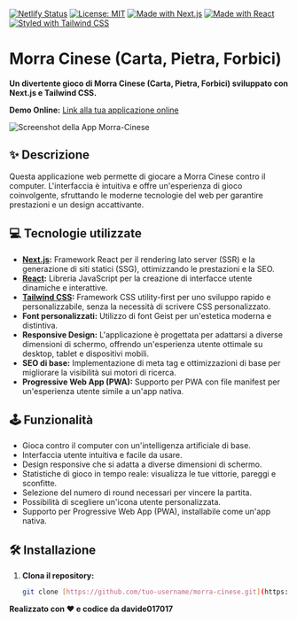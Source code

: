 [![Netlify Status](https://api.netlify.com/api/v1/badges/b870311d-eeed-4a7c-9720-17c092d2d1e6/deploy-status)](https://app.netlify.com/sites/morra-cinese-davide017017/deploys)
[![License: MIT](https://img.shields.io/badge/License-MIT-yellow.svg)](https://opensource.org/licenses/MIT)
[![Made with Next.js](https://img.shields.io/badge/Made%20with-Next.js-blue.svg)](https://nextjs.org/)
[![Made with React](https://img.shields.io/badge/Made%20with-React-blue.svg)](https://reactjs.org/)
[![Styled with Tailwind CSS](https://img.shields.io/badge/Styled%20with-Tailwind_CSS-teal.svg)](https://tailwindcss.com/)

# Morra Cinese (Carta, Pietra, Forbici)

**Un divertente gioco di Morra Cinese (Carta, Pietra, Forbici) sviluppato con Next.js e Tailwind CSS.**

**Demo Online:** [Link alla tua applicazione online](https://morra-cinese-davide017017.netlify.app/)

![Screenshot della App Morra-Cinese ](public/icons/imageSite.JPG)

## ✨ Descrizione

Questa applicazione web permette di giocare a Morra Cinese contro il computer. L'interfaccia è intuitiva e offre un'esperienza di gioco coinvolgente, sfruttando le moderne tecnologie del web per garantire prestazioni e un design accattivante.

## 💻 Tecnologie utilizzate

* **[Next.js](https://nextjs.org/):** Framework React per il rendering lato server (SSR) e la generazione di siti statici (SSG), ottimizzando le prestazioni e la SEO.
* **[React](https://reactjs.org/):** Libreria JavaScript per la creazione di interfacce utente dinamiche e interattive.
* **[Tailwind CSS](https://tailwindcss.com/):** Framework CSS utility-first per uno sviluppo rapido e personalizzabile, senza la necessità di scrivere CSS personalizzato.
* **Font personalizzati:** Utilizzo di font Geist per un'estetica moderna e distintiva.
* **Responsive Design:** L'applicazione è progettata per adattarsi a diverse dimensioni di schermo, offrendo un'esperienza utente ottimale su desktop, tablet e dispositivi mobili.
* **SEO di base:** Implementazione di meta tag e ottimizzazioni di base per migliorare la visibilità sui motori di ricerca.
* **Progressive Web App (PWA):** Supporto per PWA con file manifest per un'esperienza utente simile a un'app nativa.

## 🕹️ Funzionalità

* Gioca contro il computer con un'intelligenza artificiale di base.
* Interfaccia utente intuitiva e facile da usare.
* Design responsive che si adatta a diverse dimensioni di schermo.
* Statistiche di gioco in tempo reale: visualizza le tue vittorie, pareggi e sconfitte.
* Selezione del numero di round necessari per vincere la partita.
* Possibilità di scegliere un'icona utente personalizzata.
* Supporto per Progressive Web App (PWA), installabile come un'app nativa.

## 🛠️ Installazione

1. **Clona il repository:**

   ```bash
   git clone [https://github.com/tuo-username/morra-cinese.git](https://github.com/tuo-username/morra-cinese.git)

**Realizzato con ❤️ e codice da davide017017**